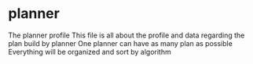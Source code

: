 # planner
The planner profile 
 This file is all about the profile and data regarding the plan build by planner
 One planner can have as many plan as possible
 Everything will be organized and sort by algorithm
